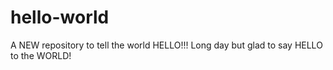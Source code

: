 # hello-world
A NEW repository to tell the world HELLO!!! 
Long day but glad to say HELLO to the WORLD!
